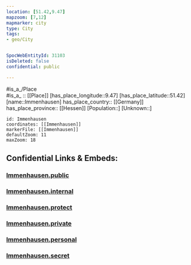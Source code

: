 ```yaml
---
location: [51.42,9.47] 
mapzoom: [7,12] 
mapmarker: city 
type: City
tags:
- geo/City


SpocWebEntityId: 31103
isDeleted: false
confidential: public

---
```

#is_a_/Place  
#is_a_ :: [[Place]] 
[has_place_longitude::9.47] 
[has_place_latitude::51.42] 
[name::Immenhausen] 
has_place_country:: [[Germany]]  
has_place_province:: [[Hessen]] 
[Population::] 
[Unknown::] 


```leaflet
id: Immenhausen
coordinates: [[Immenhausen]] 
markerFile: [[Immenhausen]] 
defaultZoom: 11 
maxZoom: 18
```


## Confidential Links & Embeds: 

### [Immenhausen.public](/_public/\Earth\Continent\Europe\Europe~Central\Germany\Germany~West\Hessen\counties~Hessen\Kassel-Kreis\cities~KasselImmenhausen.public.md) 

### [Immenhausen.internal](/_internal/\Earth\Continent\Europe\Europe~Central\Germany\Germany~West\Hessen\counties~Hessen\Kassel-Kreis\cities~KasselImmenhausen.internal.md) 

### [Immenhausen.protect](/_protect/\Earth\Continent\Europe\Europe~Central\Germany\Germany~West\Hessen\counties~Hessen\Kassel-Kreis\cities~KasselImmenhausen.protect.md) 

### [Immenhausen.private](/_private/\Earth\Continent\Europe\Europe~Central\Germany\Germany~West\Hessen\counties~Hessen\Kassel-Kreis\cities~KasselImmenhausen.private.md) 

### [Immenhausen.personal](/_personal/\Earth\Continent\Europe\Europe~Central\Germany\Germany~West\Hessen\counties~Hessen\Kassel-Kreis\cities~KasselImmenhausen.personal.md) 

### [Immenhausen.secret](/_secret/\Earth\Continent\Europe\Europe~Central\Germany\Germany~West\Hessen\counties~Hessen\Kassel-Kreis\cities~KasselImmenhausen.secret.md)

